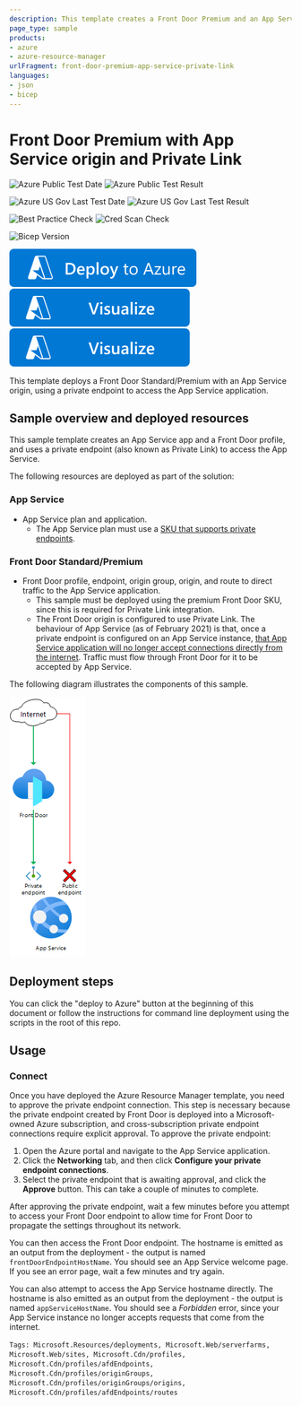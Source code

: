 ```yaml
---
description: This template creates a Front Door Premium and an App Service, and uses a private endpoint for Front Door to send traffic to the application.
page_type: sample
products:
- azure
- azure-resource-manager
urlFragment: front-door-premium-app-service-private-link
languages:
- json
- bicep
---
```

# Front Door Premium with App Service origin and Private Link

![Azure Public Test Date](https://azurequickstartsservice.blob.core.windows.net/badges/quickstarts/microsoft.cdn/front-door-premium-app-service-private-link/PublicLastTestDate.svg)
![Azure Public Test Result](https://azurequickstartsservice.blob.core.windows.net/badges/quickstarts/microsoft.cdn/front-door-premium-app-service-private-link/PublicDeployment.svg)

![Azure US Gov Last Test Date](https://azurequickstartsservice.blob.core.windows.net/badges/quickstarts/microsoft.cdn/front-door-premium-app-service-private-link/FairfaxLastTestDate.svg)
![Azure US Gov Last Test Result](https://azurequickstartsservice.blob.core.windows.net/badges/quickstarts/microsoft.cdn/front-door-premium-app-service-private-link/FairfaxDeployment.svg)

![Best Practice Check](https://azurequickstartsservice.blob.core.windows.net/badges/quickstarts/microsoft.cdn/front-door-premium-app-service-private-link/BestPracticeResult.svg)
![Cred Scan Check](https://azurequickstartsservice.blob.core.windows.net/badges/quickstarts/microsoft.cdn/front-door-premium-app-service-private-link/CredScanResult.svg)

![Bicep Version](https://azurequickstartsservice.blob.core.windows.net/badges/quickstarts/microsoft.cdn/front-door-premium-app-service-private-link/BicepVersion.svg)

[![Deploy To Azure](https://raw.githubusercontent.com/Azure/azure-quickstart-templates/master/1-CONTRIBUTION-GUIDE/images/deploytoazure.svg?sanitize=true)](https://portal.azure.com/#create/Microsoft.Template/uri/https%3A%2F%2Fraw.githubusercontent.com%2FAzure%2Fazure-quickstart-templates%2Fmaster%2Fquickstarts%2Fmicrosoft.cdn%2Ffront-door-premium-app-service-private-link%2Fazuredeploy.json)  [![Visualize](https://raw.githubusercontent.com/Azure/azure-quickstart-templates/master/1-CONTRIBUTION-GUIDE/images/visualizebutton.svg?sanitize=true)](http://armviz.io/#/?load=https%3A%2F%2Fraw.githubusercontent.com%2FAzure%2Fazure-quickstart-templates%2Fmaster%2Fquickstarts%2Fmicrosoft.cdn%2Ffront-door-premium-app-service-private-link%2Fazuredeploy.json)
[![Visualize](https://raw.githubusercontent.com/Azure/azure-quickstart-templates/master/1-CONTRIBUTION-GUIDE/images/visualizebutton.svg?sanitize=true)](http://armviz.io/#/?load=https%3A%2F%2Fraw.githubusercontent.com%2FAzure%2Fazure-quickstart-templates%2Fmaster%2Fquickstarts%2Fmicrosoft.cdn%2Ffront-door-premium-app-service-private-link%2Fazuredeploy.json)

This template deploys a Front Door Standard/Premium with an App Service origin, using a private endpoint to access the App Service application.

## Sample overview and deployed resources

This sample template creates an App Service app and a Front Door profile, and uses a private endpoint (also known as Private Link) to access the App Service.

The following resources are deployed as part of the solution:

### App Service
- App Service plan and application.
  - The App Service plan must use a [SKU that supports private endpoints](https://docs.microsoft.com/azure/app-service/networking/private-endpoint).

### Front Door Standard/Premium
- Front Door profile, endpoint, origin group, origin, and route to direct traffic to the App Service application.
  - This sample must be deployed using the premium Front Door SKU, since this is required for Private Link integration.
  - The Front Door origin is configured to use Private Link. The behaviour of App Service (as of February 2021) is that, once a private endpoint is configured on an App Service instance, [that App Service application will no longer accept connections directly from the internet](https://docs.microsoft.com/azure/app-service/networking/private-endpoint). Traffic must flow through Front Door for it to be accepted by App Service.

The following diagram illustrates the components of this sample.

![Architecture diagram showing traffic inspected by App Service access restrictions.](images/diagram.png)

## Deployment steps

You can click the "deploy to Azure" button at the beginning of this document or follow the instructions for command line deployment using the scripts in the root of this repo.

## Usage

### Connect

Once you have deployed the Azure Resource Manager template, you need to approve the private endpoint connection. This step is necessary because the private endpoint created by Front Door is deployed into a Microsoft-owned Azure subscription, and cross-subscription private endpoint connections require explicit approval. To approve the private endpoint:
1. Open the Azure portal and navigate to the App Service application.
2. Click the **Networking** tab, and then click **Configure your private endpoint connections**.
3. Select the private endpoint that is awaiting approval, and click the **Approve** button. This can take a couple of minutes to complete.

After approving the private endpoint, wait a few minutes before you attempt to access your Front Door endpoint to allow time for Front Door to propagate the settings throughout its network.

You can then access the Front Door endpoint. The hostname is emitted as an output from the deployment - the output is named `frontDoorEndpointHostName`. You should see an App Service welcome page. If you see an error page, wait a few minutes and try again.

You can also attempt to access the App Service hostname directly. The hostname is also emitted as an output from the deployment - the output is named `appServiceHostName`. You should see a _Forbidden_ error, since your App Service instance no longer accepts requests that come from the internet.

`Tags: Microsoft.Resources/deployments, Microsoft.Web/serverfarms, Microsoft.Web/sites, Microsoft.Cdn/profiles, Microsoft.Cdn/profiles/afdEndpoints, Microsoft.Cdn/profiles/originGroups, Microsoft.Cdn/profiles/originGroups/origins, Microsoft.Cdn/profiles/afdEndpoints/routes`
